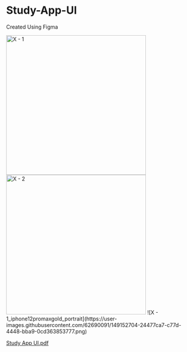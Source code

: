 # Study-App-UI
Created Using Figma

<img width="375" alt="X - 1" src="https://user-images.githubusercontent.com/62690091/149152584-34d2a433-7b00-4bd6-9503-ad0f7d5f125c.png">

<img width="375" alt="X - 2" src="https://user-images.githubusercontent.com/62690091/149152656-949d8df7-dcac-48a1-9873-be5256cd4b55.png">
![X - 1_iphone12promaxgold_portrait](https://user-images.githubusercontent.com/62690091/149152704-24477ca7-c77d-4448-bba9-0cd363853777.png)


[Study App UI.pdf](https://github.com/mrHackmanm/Study-App-UI/files/7854986/Study.App.UI.pdf)
